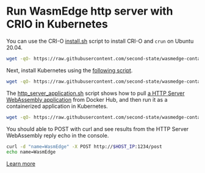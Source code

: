 # Run WasmEdge http server with CRIO in Kubernetes

You can use the CRI-O [install.sh](../crio/install.sh) script to install CRI-O and `crun` on Ubuntu 20.04.

```bash
wget -qO- https://raw.githubusercontent.com/second-state/wasmedge-containers-examples/main/crio/install.sh | bash
```

Next, install Kubernetes using the [following script](install.sh).

```bash
wget -qO- https://raw.githubusercontent.com/second-state/wasmedge-containers-examples/main/kubernetes_crio/install.sh | bash
``` 

The [http_server_application.sh](http_server_application.sh) script shows how to pull [a HTTP Server WebAssembly application](../../http_server_wasi_app.md) from Docker Hub, and then run it as a containerized application in Kubernetes.

```bash
wget -qO- https://raw.githubusercontent.com/second-state/wasmedge-containers-examples/main/kubernetes_crio/http_server/http_server_application.sh | bash
```

You should able to POST with curl and see results from the HTTP Server WebAssembly reply echo in the console. 

```bash
curl -d "name=WasmEdge" -X POST http://$HOST_IP:1234/post
echo name=WasmEdge
```

[Learn more](https://wasmedge.org/book/en/kubernetes/kubernetes/kubernetes-crio.html)

